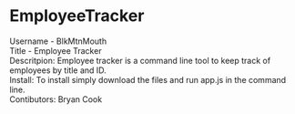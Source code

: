 # EmployeeTracker
 
Username - BlkMtnMouth<br>
Title - Employee Tracker<br>
Descritpion: Employee tracker is a command line tool to keep track of employees by title and ID. <br>
Install: To install simply download the files and run app.js in the command line. <br>
Contibutors: Bryan Cook<br>


